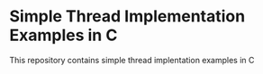 # Simple Thread Implementation Examples in C


This repository contains simple thread implentation examples in C


